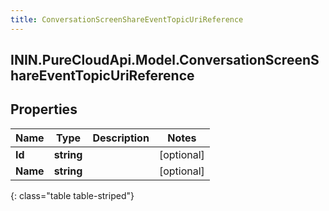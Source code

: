 ```yaml
---
title: ConversationScreenShareEventTopicUriReference
---
```

## ININ.PureCloudApi.Model.ConversationScreenShareEventTopicUriReference

## Properties

|Name | Type | Description | Notes|
|------------ | ------------- | ------------- | -------------|
| **Id** | **string** |  | [optional] |
| **Name** | **string** |  | [optional] |
{: class="table table-striped"}



